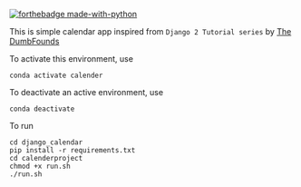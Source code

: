 [![forthebadge made-with-python](http://ForTheBadge.com/images/badges/made-with-python.svg)](https://www.python.org/)

This is simple calendar app inspired from `Django 2 Tutorial series` by [The DumbFounds](https://www.youtube.com/playlist?list=PLbpAWbHbi5rN9hp7KaJnGOFYc0vxtTAh4)

To activate this environment, use

`conda activate calender`
    
To deactivate an active environment, use

`conda deactivate`

To run

```
cd django_calendar
pip install -r requirements.txt
cd calenderproject
chmod +x run.sh
./run.sh

```